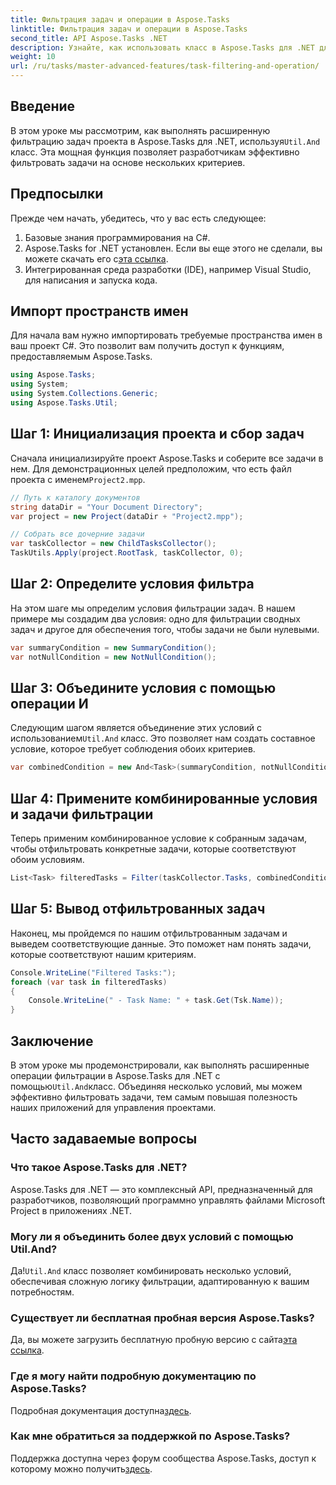 ```yaml
---
title: Фильтрация задач и операции в Aspose.Tasks
linktitle: Фильтрация задач и операции в Aspose.Tasks
second_title: API Aspose.Tasks .NET
description: Узнайте, как использовать класс в Aspose.Tasks для .NET для фильтрации задач проекта на основе нескольких условий. Объединяя такие критерии, как сводные задачи и ненулевые атрибуты.
weight: 10
url: /ru/tasks/master-advanced-features/task-filtering-and-operation/
---
```

## Введение

В этом уроке мы рассмотрим, как выполнять расширенную фильтрацию задач проекта в Aspose.Tasks для .NET, используя`Util.And` класс. Эта мощная функция позволяет разработчикам эффективно фильтровать задачи на основе нескольких критериев.

## Предпосылки

Прежде чем начать, убедитесь, что у вас есть следующее:

1. Базовые знания программирования на C#.
2.  Aspose.Tasks for .NET установлен. Если вы еще этого не сделали, вы можете скачать его с[эта ссылка](https://releases.aspose.com/tasks/net/).
3. Интегрированная среда разработки (IDE), например Visual Studio, для написания и запуска кода.

## Импорт пространств имен

Для начала вам нужно импортировать требуемые пространства имен в ваш проект C#. Это позволит вам получить доступ к функциям, предоставляемым Aspose.Tasks.

```csharp
using Aspose.Tasks;
using System;
using System.Collections.Generic;
using Aspose.Tasks.Util;

```

## Шаг 1: Инициализация проекта и сбор задач

 Сначала инициализируйте проект Aspose.Tasks и соберите все задачи в нем. Для демонстрационных целей предположим, что есть файл проекта с именем`Project2.mpp`.

```csharp
// Путь к каталогу документов
string dataDir = "Your Document Directory";
var project = new Project(dataDir + "Project2.mpp");

// Собрать все дочерние задачи
var taskCollector = new ChildTasksCollector();
TaskUtils.Apply(project.RootTask, taskCollector, 0);
```

## Шаг 2: Определите условия фильтра

На этом шаге мы определим условия фильтрации задач. В нашем примере мы создадим два условия: одно для фильтрации сводных задач и другое для обеспечения того, чтобы задачи не были нулевыми.

```csharp
var summaryCondition = new SummaryCondition();
var notNullCondition = new NotNullCondition();
```

## Шаг 3: Объедините условия с помощью операции И

 Следующим шагом является объединение этих условий с использованием`Util.And` класс. Это позволяет нам создать составное условие, которое требует соблюдения обоих критериев.

```csharp
var combinedCondition = new And<Task>(summaryCondition, notNullCondition);
```

## Шаг 4: Примените комбинированные условия и задачи фильтрации

Теперь применим комбинированное условие к собранным задачам, чтобы отфильтровать конкретные задачи, которые соответствуют обоим условиям.

```csharp
List<Task> filteredTasks = Filter(taskCollector.Tasks, combinedCondition);
```

## Шаг 5: Вывод отфильтрованных задач

Наконец, мы пройдемся по нашим отфильтрованным задачам и выведем соответствующие данные. Это поможет нам понять задачи, которые соответствуют нашим критериям.

```csharp
Console.WriteLine("Filtered Tasks:");
foreach (var task in filteredTasks)
{
    Console.WriteLine(" - Task Name: " + task.Get(Tsk.Name));
}
```

## Заключение

 В этом уроке мы продемонстрировали, как выполнять расширенные операции фильтрации в Aspose.Tasks для .NET с помощью`Util.And`класс. Объединяя несколько условий, мы можем эффективно фильтровать задачи, тем самым повышая полезность наших приложений для управления проектами.

## Часто задаваемые вопросы

### Что такое Aspose.Tasks для .NET?

Aspose.Tasks для .NET — это комплексный API, предназначенный для разработчиков, позволяющий программно управлять файлами Microsoft Project в приложениях .NET.

### Могу ли я объединить более двух условий с помощью Util.And?

 Да!`Util.And` класс позволяет комбинировать несколько условий, обеспечивая сложную логику фильтрации, адаптированную к вашим потребностям.

### Существует ли бесплатная пробная версия Aspose.Tasks?

 Да, вы можете загрузить бесплатную пробную версию с сайта[эта ссылка](https://releases.aspose.com/).

### Где я могу найти подробную документацию по Aspose.Tasks?

 Подробная документация доступна[здесь](https://reference.aspose.com/tasks/net/).

### Как мне обратиться за поддержкой по Aspose.Tasks?

 Поддержка доступна через форум сообщества Aspose.Tasks, доступ к которому можно получить[здесь](https://forum.aspose.com/c/tasks/15).